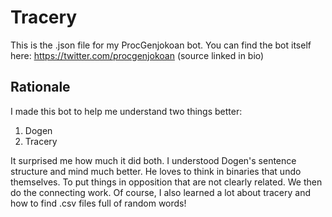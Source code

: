 # Tracery
This is the .json file for my ProcGenjokoan bot. You can find the bot itself here: https://twitter.com/procgenjokoan (source linked in bio)

## Rationale
I made this bot to help me understand two things better: 
1. Dogen
2. Tracery

It surprised me how much it did both. I understood Dogen's sentence structure and mind much better. He loves to think in binaries that undo themselves. To put things in opposition that are not clearly related. We then do the connecting work. Of course, I also learned a lot about tracery and how to find .csv files full of random words!
